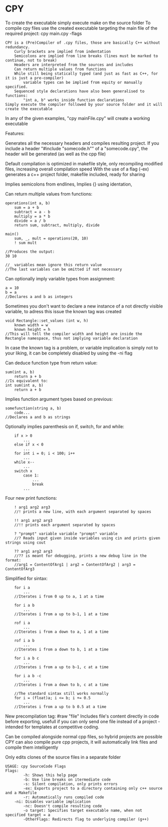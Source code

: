 # CPY
To create the executable simply execute make on the source folder
To compile cpy files use the created executable targeting the main file of the required project:
	cpy main.cpy -flags

```
CPY is a (Pre)Compiler of .cpy files, those are basically C++ without redundancy.
	Curly brackets are implied from indentation
	Semicolons are implied from line breaks (lines must be marked to continue, not to break)
	Headers are interpreted from the sources and includes
	Can return multiple values from functions
	While still being statically typed (and just as fast as C++, for it is just a pre-compiler)
		variable types can be implied from equity or manually specified.
	Sequenced style declarations have also been generalised to functions:
		"int a, b" works inside function declarations
Simply execute the compiler followed by your source folder and it will create the executable
```
In any of the given examples, "cpy mainFile.cpy" will create a working executable

Features:

Generates all the necessary headers and compiles resulting project. If you include a header "#include "somecode.h"" of a "somecode.cpy", the header will be generated (as well as the cpp file)

Default compilation is optimized in makefile style, only recompiling modified files, increasing overall compilation speed
With the use of a flag (-ex) generates a c++ project folder, makefile included, ready for sharing

Implies semicolons from endlines,
Implies {} using identation,

Can return multiple values from functions:
```
operations(int a, b)
	sum = a + b
	subtract = a - b
	multiply = a * b
	divide = a / b
	return sum, subtract, multiply, divide
	
main()
	sum, _, mult = operations(20, 10)
	! sum mult

//Produces the output:
30 10

//_ variables mean ignore this return value
//The last variables can be omitted if not necessary
```

Can optionally imply variable types from assignment:
```
a = 10
b = a
//Declares a and b as integers
```

Sometimes you don't want to declare a new instance of a not directly visible variable, to adress this issue the known tag was created
```
void Rectangle::set_values (int w, h)
	known width = w
	known height = h
//This will tell the compiler width and height are inside the Rectangle namespace, thus not implying variable declaration
```

In case the known tag is a problem, or variable implication is simply not to your liking, it can be completely disabled by using the -ni flag

Can deduce function type from return value:
```
sum(int a, b)
	return a + b
//Is equivalent to:
int sum(int a, b)
	return a + b
```

Implies function argument types based on previous:
```
somefunction(string a, b)
	code...
//Declares a and b as strings
```

Optionally implies parenthesis on if, switch, for and while:
```
	if x > 0
		...
	else if x < 0
		...
	for int i = 0; i < 100; i++
		...
	while x--
		...
	switch x
		case 1:
			...
			break
		...
```

Four new print functions:
```
	! arg1 arg2 arg3
	//! prints a new line, with each argument separated by spaces
	
	!! arg1 arg2 arg3
	//!! prints each argument separated by spaces
	
	? "prompt" variable variable "prompt" variable 
	//? Reads input given inside variables using cin and prints given strings using cout
	
	?? arg1 arg2 arg3
	//?? is meant for debugging, prints a new debug line in the format:
	//arg1 = ContentOfArg1 | arg2 = ContentOfArg2 | arg3 = ContentOfArg3
```

Simplified for sintax:
```
	for i a
		...
	//Iterates i from 0 up to a, 1 at a time
	
	for i a b
		...
	//Iterates i from a up to b-1, 1 at a time
	
	rof i a
		...
	//Iterates i from a down to a, 1 at a time
	
	rof i a b
		...
	//Iterates i from a down to b, 1 at a time
	
	for i a b c
		...
	//Iterates i from a up to b-1, c at a time
	
	for i a b -c
		...
	//Iterates i from a down to b, c at a time
	
	//The standard sintax still works normally
	for i = (float)a; i <= b; i += 0.5
		...
	//Iterates i from a up to b 0.5 at a time
```

New precompilation tag: #raw "file"
Includes file's content directly in code before exporting, usefull if you can only send one file instead of a project - intended for  templates at competitive coding.

Can be compiled alongside normal cpp files, so hybrid projects are possible <br />
CPY can also compile pure cpp projects, it will automatically link files and compile them intelligently

Only edits clones of the source files in a separate folder

```
USAGE: cpy SourceCode Flags
Flags:
        -h: Shows this help page
        -b: Use line breaks on itermediate code
        -s: Silent compilation, only prints errors
        -ex: Exports project to a directory containing only c++ source and a Makefile
        -r: Automatically runs compiled code
	-ni: Disables variable implication
        -nc: Doesn't compile resulting code
        -o target: Specifies target executable name, when not specified target = a
        -OtherFlags: Redirects flag to underlying compiler (g++)
```
